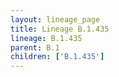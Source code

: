 ```yaml
---
layout: lineage_page
title: Lineage B.1.435
lineage: B.1.435
parent: B.1
children: ['B.1.435']
---
```

